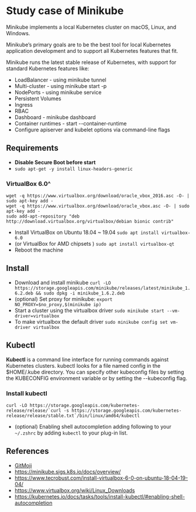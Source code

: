 # Study case of Minikube

Minikube implements a local Kubernetes cluster on macOS, Linux, and Windows.

Minikube’s primary goals are to be the best tool for local Kubernetes application development and to support all Kubernetes features that fit.

Minikube runs the latest stable release of Kubernetes, with support for standard Kubernetes features like:

- LoadBalancer - using minikube tunnel
- Multi-cluster - using minikube start -p <name>
- NodePorts - using minikube service
- Persistent Volumes
- Ingress
- RBAC
- Dashboard - minikube dashboard
- Container runtimes - start --container-runtime
- Configure apiserver and kubelet options via command-line flags

## Requirements

- **Disable Secure Boot before start**
- ```sudo apt-get -y install linux-headers-generic```

### VirtualBox 6.0^

```
wget -q https://www.virtualbox.org/download/oracle_vbox_2016.asc -O- | sudo apt-key add -
wget -q https://www.virtualbox.org/download/oracle_vbox.asc -O- | sudo apt-key add -
sudo add-apt-repository "deb http://download.virtualbox.org/virtualbox/debian bionic contrib"
```
- Install VirtualBox on Ubuntu 18.04 ~ 19.04 ```sudo apt install virtualbox-6.0```
- (or VirtualBox for AMD chipsets ) ```sudo apt install virtualbox-qt```
- Reboot the machine

## Install

- Download and install minikube ```curl -LO https://storage.googleapis.com/minikube/releases/latest/minikube_1.6.2.deb && sudo dpkg -i minikube_1.6.2.deb```
- (optional) Set proxy for minikube: `export NO_PROXY=$no_proxy,$(minikube ip)`
- Start a cluster using the virtualbox driver ```sudo minikube start --vm-driver=virtualbox```
- To make virtualbox the default driver ```sudo minikube config set vm-driver virtualbox```

## Kubectl

**Kubectl** is a command line interface for running commands against Kubernetes clusters. kubectl looks for a file named config in the $HOME/.kube directory. You can specify other kubeconfig files by setting the KUBECONFIG environment variable or by setting the --kubeconfig flag.

### Install kubectl

```
curl -LO https://storage.googleapis.com/kubernetes-release/release/`curl -s https://storage.googleapis.com/kubernetes-release/release/stable.txt`/bin/linux/amd64/kubectl
```

- (optional) Enabling shell autocompletion adding following to your `~/.zshrc` by adding `kubectl` to your plug-in list.

## References

- [GitMoji](https://gitmoji.carloscuesta.me)
- https://minikube.sigs.k8s.io/docs/overview/
- https://www.tecrobust.com/install-virtualbox-6-0-on-ubuntu-18-04-19-04/
- https://www.virtualbox.org/wiki/Linux_Downloads
- https://kubernetes.io/docs/tasks/tools/install-kubectl/#enabling-shell-autocompletion
